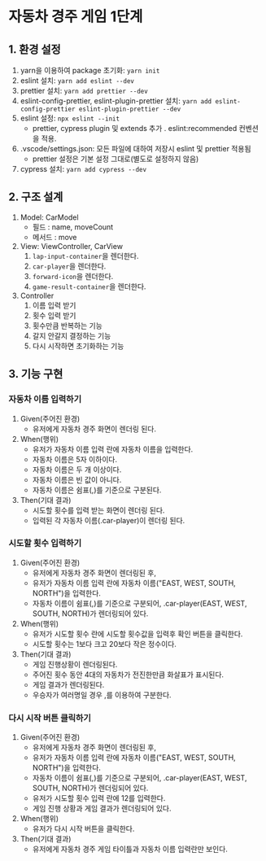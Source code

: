 # 자동차 경주 게임 1단계

## 1. 환경 설정

1. yarn을 이용하여 package 초기화: `yarn init`
2. eslint 설치: `yarn add eslint --dev`
3. prettier 설치: `yarn add prettier --dev`
4. eslint-config-prettier, eslint-plugin-prettier 설치: `yarn add eslint-config-prettier eslint-plugin-prettier --dev`
5. eslint 설정: `npx eslint --init`
   - prettier, cypress plugin 및 extends 추가 . eslint:recommended 컨벤션을 적용.
6. .vscode/settings.json: 모든 파일에 대하여 저장시 eslint 및 prettier 적용됨
   - prettier 설정은 기본 설정 그대로(별도로 설정하지 않음)
7. cypress 설치: `yarn add cypress --dev`

## 2. 구조 설계

1. Model: CarModel
   - 필드 : name, moveCount
   - 메서드 : move
2. View: ViewController, CarView
   1. `lap-input-container`을 렌더한다.
   2. `car-player`을 렌더한다.
   3. `forward-icon`을 렌더한다.
   4. `game-result-container`을 렌더한다.
3. Controller
   1. 이름 입력 받기
   2. 횟수 입력 받기
   3. 횟수만큼 반복하는 기능
   4. 갈지 안갈지 결정하는 기능
   5. 다시 시작하면 초기화하는 기능

## 3. 기능 구현

### 자동차 이름 입력하기

1. Given(주어진 환경)
   - 유저에게 자동차 경주 화면이 렌더링 된다.
2. When(행위)
   - 유저가 자동차 이름 입력 란에 자동차 이름을 입력한다.
   - 자동차 이름은 5자 이하이다.
   - 자동차 이름은 두 개 이상이다.
   - 자동차 이름은 빈 값이 아니다.
   - 자동차 이름은 쉼표(,)를 기준으로 구분된다.
3. Then(기대 결과)
   - 시도할 횟수를 입력 받는 화면이 렌더링 된다.
   - 입력된 각 자동차 이름(.car-player)이 렌더링 된다.

### 시도할 횟수 입력하기

1. Given(주어진 환경)
   - 유저에게 자동차 경주 화면이 렌더링된 후,
   - 유저가 자동차 이름 입력 란에 자동차 이름("EAST, WEST, SOUTH, NORTH")을 입력한다.
   - 자동차 이름이 쉼표(,)를 기준으로 구분되어, .car-player(EAST, WEST, SOUTH, NORTH)가 렌더링되어 있다.
2. When(행위)
   - 유저가 시도할 횟수 란에 시도할 횟수값을 입력후 확인 버튼을 클릭한다.
   - 시도할 횟수는 1보다 크고 20보다 작은 정수이다.
3. Then(기대 결과)
   - 게임 진행상황이 렌더링된다.
   - 주어진 횟수 동안 4대의 자동차가 전진한만큼 화살표가 표시된다.
   - 게임 결과가 렌더링된다.
   - 우승자가 여러명일 경우 ,를 이용하여 구분한다.

### 다시 시작 버튼 클릭하기

1. Given(주어진 환경)
   - 유저에게 자동차 경주 화면이 렌더링된 후,
   - 유저가 자동차 이름 입력 란에 자동차 이름("EAST, WEST, SOUTH, NORTH")을 입력한다.
   - 자동차 이름이 쉼표(,)를 기준으로 구분되어, .car-player(EAST, WEST, SOUTH, NORTH)가 렌더링되어 있다.
   - 유저가 시도할 횟수 입력 란에 12를 입력한다.
   - 게임 진행 상황과 게임 결과가 렌더링되어 있다.
2. When(행위)
   - 유저가 다시 시작 버튼을 클릭한다.
3. Then(기대 결과)
   - 유저에게 자동차 경주 게임 타이틀과 자동차 이름 입력란만 보인다.
